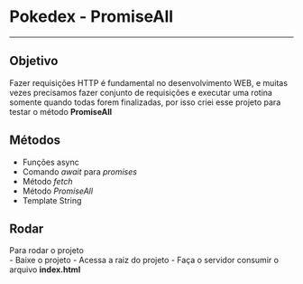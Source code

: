 <h1>Pokedex - PromiseAll</h1>
<hr>
<h2>Objetivo</h2>
<p>
  Fazer requisições HTTP é fundamental no desenvolvimento WEB, e muitas vezes precisamos fazer conjunto de requisições e executar uma rotina somente quando todas forem finalizadas, por isso criei esse projeto para testar o método <b>PromiseAll</b>
  
<h2>Métodos</h2>
<ul>
  <li>Funções async</li>
  <li>Comando <i>await</i> para <i>promises</i></li>
  <li>Método <i>fetch</i></li>
  <li>Método <i>PromiseAll</i></li>
  <li>Template String</li>
</ul>

<h2>Rodar</h2>
Para rodar o projeto<br>
- Baixe o projeto
- Acessa a raiz do projeto
- Faça o servidor consumir o arquivo <b>index.html</b>
